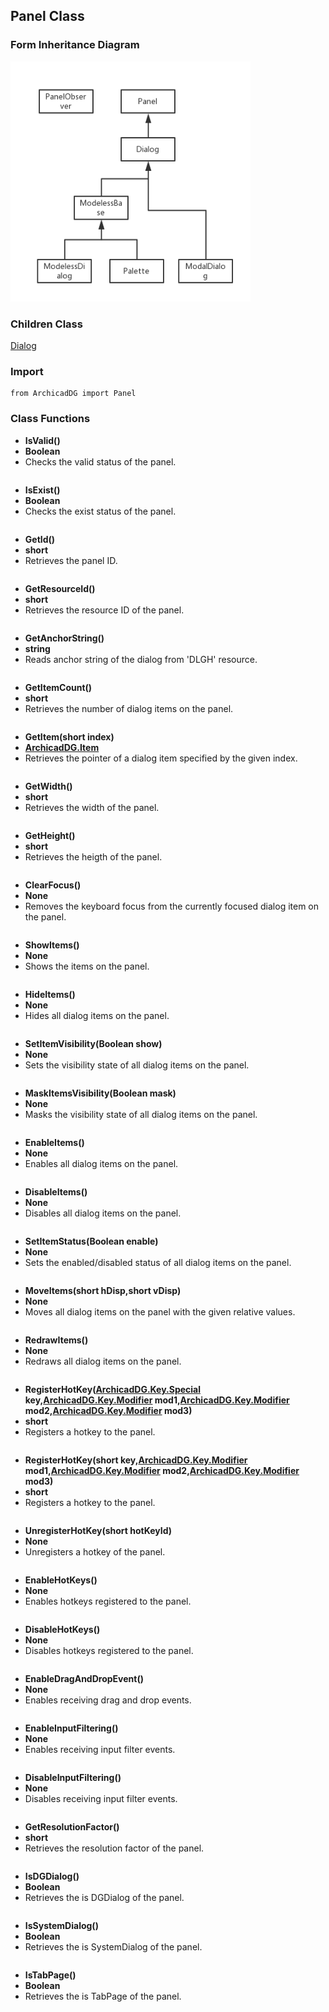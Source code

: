 ## Panel Class

### Form Inheritance Diagram

<img src="../Imgs/form_inheritance_diagram.png" width="384px" height="384px" />

### Children Class
[Dialog](ArchicadDG_Dialog.md)

### Import
```
from ArchicadDG import Panel
``` 

### Class Functions

* **IsValid()**
* **Boolean**
* Checks the valid status of the panel.
```

```


* **IsExist()**
* **Boolean**
* Checks the exist status of the panel.

```

```

* **GetId()**
* **short**
* Retrieves the panel ID.

```

```

* **GetResourceId()**
* **short**
* Retrieves the resource ID of the panel.

```

```

* **GetAnchorString()**
* **string**
* Reads anchor string of the dialog from 'DLGH' resource.

```

```

* **GetItemCount()**
* **short**
* Retrieves the number of dialog items on the panel.

```

```

* **GetItem(short index)**
* **[ArchicadDG.Item](ArchicadDG_Item.md)**
* Retrieves the pointer of a dialog item specified by the given index.

```

```

* **GetWidth()**
* **short**
* Retrieves the width of the panel.

```

```

* **GetHeight()**
* **short**
* Retrieves the heigth of the panel.

```

```

* **ClearFocus()**
* **None**
* Removes the keyboard focus from the currently focused dialog item on the panel.

```

```

* **ShowItems()**
* **None**
* Shows the items on the panel.

```

```

* **HideItems()**
* **None**
* Hides all dialog items on the panel.

```

```

* **SetItemVisibility(Boolean show)**
* **None**
* Sets the visibility state of all dialog items on the panel.

```

```

* **MaskItemsVisibility(Boolean mask)**
* **None**
* Masks the visibility state of all dialog items on the panel.

```

```

* **EnableItems()**
* **None**
* Enables all dialog items on the panel.

```

```

* **DisableItems()**
* **None**
* Disables all dialog items on the panel.

```

```

* **SetItemStatus(Boolean enable)**
* **None**
* Sets the enabled/disabled status of all dialog items on the panel.

```

```

* **MoveItems(short hDisp,short vDisp)**
* **None**
* Moves all dialog items on the panel with the given relative values.

```

```

* **RedrawItems()**
* **None**
* Redraws all dialog items on the panel.

```

```

* **RegisterHotKey([ArchicadDG.Key.Special](ArchicadDG_Key_Special.md) key,[ArchicadDG.Key.Modifier](ArchicadDG_Key_Modifier.md) mod1,[ArchicadDG.Key.Modifier](ArchicadDG_Key_Modifier.md) mod2,[ArchicadDG.Key.Modifier](ArchicadDG_Key_Modifier.md) mod3)**
* **short**
* Registers a hotkey to the panel.

```

```

* **RegisterHotKey(short key,[ArchicadDG.Key.Modifier](ArchicadDG_Key_Modifier.md) mod1,[ArchicadDG.Key.Modifier](ArchicadDG_Key_Modifier.md) mod2,[ArchicadDG.Key.Modifier](ArchicadDG_Key_Modifier.md) mod3)**
* **short**
* Registers a hotkey to the panel.

```

```

* **UnregisterHotKey(short hotKeyId)**
* **None**
* Unregisters a hotkey of the panel.

```

```

* **EnableHotKeys()**
* **None**
* Enables hotkeys registered to the panel.

```

```

* **DisableHotKeys()**
* **None**
* Disables hotkeys registered to the panel.

```

```

* **EnableDragAndDropEvent()**
* **None**
* Enables receiving drag and drop events.

```

```

* **EnableInputFiltering()**
* **None**
* Enables receiving input filter events.

```

```

* **DisableInputFiltering()**
* **None**
* Disables receiving input filter events.

```

```

* **GetResolutionFactor()**
* **short**
* Retrieves the resolution factor of the panel.

```

```

* **IsDGDialog()**
* **Boolean**
* Retrieves the is DGDialog of the panel.

```

```

* **IsSystemDialog()**
* **Boolean**
* Retrieves the is SystemDialog of the panel.

```

```

* **IsTabPage()**
* **Boolean**
* Retrieves the is TabPage of the panel.

```

```
